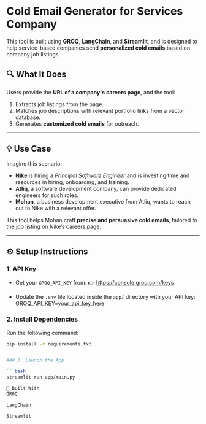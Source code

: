# Cold Email Generator for Services Company

This tool is built using **GROQ**, **LangChain**, and **Streamlit**, and is designed to help service-based companies send **personalized cold emails** based on company job listings.

## 🔍 What It Does

Users provide the **URL of a company's careers page**, and the tool:

1. Extracts job listings from the page.
2. Matches job descriptions with relevant portfolio links from a vector database.
3. Generates **customized cold emails** for outreach.

---

## 💡 Use Case

Imagine this scenario:

- **Nike** is hiring a *Principal Software Engineer* and is investing time and resources in hiring, onboarding, and training.
- **Atliq**, a software development company, can provide dedicated engineers for such roles.
- **Mohan**, a business development executive from Atliq, wants to reach out to Nike with a relevant offer.

This tool helps Mohan craft **precise and persuasive cold emails**, tailored to the job listing on Nike’s careers page.

---

## ⚙️ Setup Instructions

### 1. API Key
- Get your `GROQ_API_KEY` from:
  👉 https://console.groq.com/keys

- Update the `.env` file located inside the `app/` directory with your API key: GROQ_API_KEY=your_api_key_here


### 2. Install Dependencies

Run the following command:

```bash
pip install -r requirements.txt


### 3. Launch the App

```bash
streamlit run app/main.py

🧠 Built With
GROQ

LangChain

Streamlit


